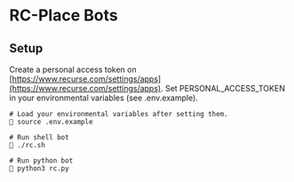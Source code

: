 # RC-Place Bots

## Setup
Create a personal access token on [https://www.recurse.com/settings/apps](https://www.recurse.com/settings/apps).  Set PERSONAL_ACCESS_TOKEN in your environmental variables (see .env.example).


```shell
# Load your environmental variables after setting them.
🎨 source .env.example

# Run shell bot
🎨 ./rc.sh

# Run python bot
🎨 python3 rc.py
```

